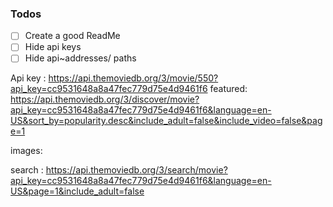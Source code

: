 ### Todos

- [ ] Create a good ReadMe
- [ ] Hide api keys
- [ ] Hide api~addresses/ paths

Api key : https://api.themoviedb.org/3/movie/550?api_key=cc9531648a8a47fec779d75e4d9461f6
featured: https://api.themoviedb.org/3/discover/movie?api_key=cc9531648a8a47fec779d75e4d9461f6&language=en-US&sort_by=popularity.desc&include_adult=false&include_video=false&page=1

images: 

search : https://api.themoviedb.org/3/search/movie?api_key=cc9531648a8a47fec779d75e4d9461f6&language=en-US&page=1&include_adult=false